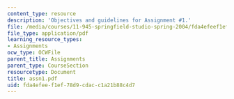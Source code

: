 ```yaml
---
content_type: resource
description: 'Objectives and guidelines for Assignment #1.'
file: /media/courses/11-945-springfield-studio-spring-2004/fda4efeef1ef78d9cdacc1a21b88c4d7_assn1.pdf
file_type: application/pdf
learning_resource_types:
- Assignments
ocw_type: OCWFile
parent_title: Assignments
parent_type: CourseSection
resourcetype: Document
title: assn1.pdf
uid: fda4efee-f1ef-78d9-cdac-c1a21b88c4d7
---
```

